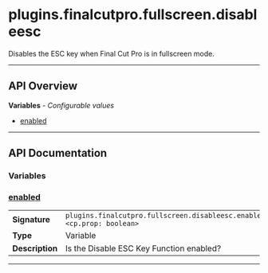 # plugins.finalcutpro.fullscreen.disableesc

Disables the ESC key when Final Cut Pro is in fullscreen mode.

---

## API Overview
**Variables** - _Configurable values_
 * [enabled](#enabled)


---

## API Documentation

### Variables


### [enabled](#enabled)

|                                             |                                                                                     |
| --------------------------------------------|-------------------------------------------------------------------------------------|
| **Signature**                               | `plugins.finalcutpro.fullscreen.disableesc.enabled <cp.prop: boolean>`                                                                    |
| **Type**                                    | Variable                                                                     |
| **Description**                             | Is the Disable ESC Key Function enabled?                                                                     |

---
